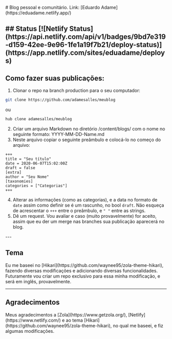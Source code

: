 #   B l o g   pessoal e comunitário.
  
 L i n k :   [ E d u a r d o   A d a m e ] ( h t t p s : / / e d u a d a m e . n e t l i f y . a p p / ) 

  ## Status
  
 [ ! [ N e t l i f y   S t a t u s ] ( h t t p s : / / a p i . n e t l i f y . c o m / a p i / v 1 / b a d g e s / 9 b d 7 e 3 1 9 - d 1 5 9 - 4 2 e e - 9 e 9 6 - 1 f e 1 a 1 9 f 7 b 2 1 / d e p l o y - s t a t u s ) ] ( h t t p s : / / a p p . n e t l i f y . c o m / s i t e s / e d u a d a m e / d e p l o y s )
  
---
  
## Como fazer suas publicações:

1. Clonar o repo na branch production para o seu computador:
```bash
git clone https://github.com/adamesalles/meublog
```
ou
```bash
hub clone adamesalles/meublog
```
2. Criar um arquivo Markdown no diretório /content/blogs/ com o nome no seguinte formato: YYYY-MM-DD-Name.md
3. Neste arquivo copiar o seguinte preâmbulo e colocá-lo no começo do arquivo:
```
+++
title = "Seu título"
date = 2020-06-07T15:02:00Z
draft = false
[extra]
author = "Seu Nome"
[taxonomies]
categories = ["Categorias"]
+++
```
4. Alterar as informações (como as categorias), e a data no formato de `date` assim como definir se é um rascunho, no bool `draft`. Não esqueça de acrescentar o `+++` entre o preâmbulo, e `" "` entre as strings.
5. Dê um request. Vou avaliar e caso (muito provavelmente) for aceito, assim que eu der um merge nas branches sua publicação aparecerá no blog.

 - - -  
  
## Tema
Eu me baseei no [ H i k a r i ] ( h t t p s : / / g i t h u b . c o m / w a y n e e 9 5 / z o l a - t h e m e - h i k a r i ), fazendo diversas modificações e adicionando diversas funcionalidades. Futuramente vou criar um repo exclusivo para essa minha modificação, e será em inglês, provavelmente.

---

## Agradecimentos

 M e u s   a g r a d e c i m e n t o s   a   [ Z o l a ] ( h t t p s : / / w w w . g e t z o l a . o r g / ) ,   [ N e t l i f y ] ( h t t p s : / / w w w . n e t l i f y . c o m / )   e   a o   t e m a   [ H i k a r i ] ( h t t p s : / / g i t h u b . c o m / w a y n e e 9 5 / z o l a - t h e m e - h i k a r i ) ,   n o   q u a l   m e   b a s e e i ,   e   f i z   a l g u m a s   m o d i f i c a çõe s .  
  
 
